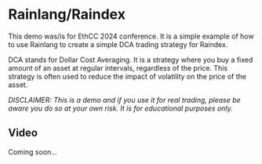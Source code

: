 # Rainlang/Raindex 

This demo was/is for EthCC 2024 conference. It is a simple example of how to use Rainlang to create a simple DCA trading strategy for Raindex.

DCA stands for Dollar Cost Averaging. It is a strategy where you buy a fixed amount of an asset at regular intervals, regardless of the price. This strategy is often used to reduce the impact of volatility on the price of the asset.

_DISCLAIMER: This is a demo and if you use it for real trading, please be aware you do so at your own risk. It is for educational purposes only._

## Video

Coming soon...
